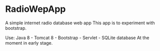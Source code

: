 # RadioWepApp
A simple internet radio database web app
This app is to experiment with bootstrap.

Use: Java 8 - Tomcat 8 - Bootstrap - Servlet - SQLite database
At the moment in early stage.
